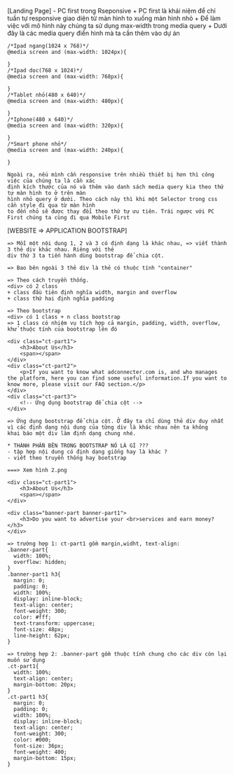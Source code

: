 [Landing Page]
    - PC first trong Rseponsive
    + PC first là khái niệm để chỉ tuần tự responsive giao diện từ màn hình to xuống màn hình nhỏ
    + Để làm việc với mô hình này chúng ta sử dụng max-width trong media query
    + Dưới đây là các media query điển hình mà ta cần thêm vào dự án
    
    /*Ipad ngang(1024 x 768)*/
    @media screen and (max-width: 1024px){
  
    }
    /*Ipad dọc(768 x 1024)*/
    @media screen and (max-width: 768px){
    
    }
    /*Tablet nhỏ(480 x 640)*/
    @media screen and (max-width: 480px){
    
    }
    /*Iphone(480 x 640)*/
    @media screen and (max-width: 320px){
    
    }
    /*Smart phone nhỏ*/
    @media screen and (max-width: 240px){
    
    }

    Ngoài ra, nếu mình cần responsive trên nhiều thiết bị hơn thì công việc của chúng ta là cần xác 
    định kích thước của nó và thêm vào danh sách media query kia theo thứ tự màn hình to ở trên màn 
    hình nhỏ query ở dưới. Theo cách này thì khi một Selector trong css cần style đi qua từ màn hình
    to đến nhỏ sẽ được thay đổi theo thứ tự ưu tiên. Trái ngược với PC First chúng ta cùng đi qua Mobile First


[WEBSITE => APPLICATION BOOTSTRAP]

    => Mỗi một nội dung 1, 2 và 3 có định dạng là khác nhau, => viết thành 3 thẻ div khác nhau. Riêng với thẻ 
    div thứ 3 ta tiến hành dùng bootstrap để chia cột.

    => Bao bên ngoài 3 thẻ div là thẻ có thuộc tính "container"

    => Theo cách truyền thống.
    <div> có 2 class
    + class đầu tiên định nghĩa width, margin and overflow
    + class thứ hai định nghĩa padding

    => Theo bootstrap 
    <div> có 1 class + n class bootstrap
    => 1 class có nhiệm vụ tích hợp cả margin, padding, width, overflow, khử thuộc tính của bootstrap lên đó

    <div class="ct-part1">
        <h3>About Us</h3>
        <span></span>
    </div>
    <div class="ct-part2">
        <p>If you want to know what adconnecter.com is, and who manages the platform, here you can find some useful information.If you want to know more, please visit our FAQ section.</p>
    </div>
    <div class="ct-part3">
        <!-- Ứng dụng bootstrap để chia cột -->         
    </div>

    => Ứng dụng bootstrap để chia cột. Ở đây ta chỉ dùng thẻ div duy nhất vì các định dạng nội dung của từng div là khác nhau nên ta không
    khai báo một div làm định dạng chung nhé.

    * THÀNH PHẦN BÊN TRONG BOOTSTRAP NÓ LÀ GÌ ???
    - tập hợp nội dung có định dạng giống hay là khác ?
    - viết theo truyền thống hay bootstrap 

    ===> Xem hình 2.png

    <div class="ct-part1">
        <h3>About Us</h3>
        <span></span>
    </div>
    
    <div class="banner-part banner-part1">
        <h3>Do you want to advertise your <br>services and earn money?</h3>
    </div>

    => trường hợp 1: ct-part1 gồm margin,widht, text-align:
    .banner-part{
      width: 100%;
      overflow: hidden;
    }
    .banner-part1 h3{
      margin: 0;
      padding: 0;
      width: 100%;
      display: inline-block;
      text-align: center;
      font-weight: 300;
      color: #fff; 
      text-transform: uppercase;
      font-size: 48px;
      line-height: 62px;
    }

    => trường hợp 2: .banner-part gồm thuộc tính chung cho các div còn lại muốn sử dụng
    .ct-part1{
      width: 100%;
      text-align: center;
      margin-bottom: 20px;
    }
    .ct-part1 h3{
      margin: 0;
      padding: 0;
      width: 100%;
      display: inline-block;
      text-align: center;
      font-weight: 300;
      color: #000; 
      font-size: 36px;
      font-weight: 400;
      margin-bottom: 15px;
    }